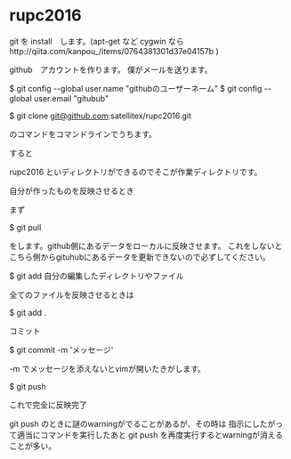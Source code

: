 # rupc2016

git を install　します。(apt-get など cygwin ならhttp://qiita.com/kanpou_/items/0764381301d37e04157b )


github　アカウントを作ります。
僕がメールを送ります。

$ git config --global user.name "githubのユーザーネーム"
$ git config --global user.email "gitubub"


$ git clone git@github.com:satellitex/rupc2016.git

のコマンドをコマンドラインでうちます。

すると

rupc2016 といディレクトリができるのでそこが作業ディレクトリです。

自分が作ったものを反映させるとき

まず

$ git pull

をします。github側にあるデータをローカルに反映させます。
これをしないとこちら側からgituhubにあるデータを更新できないので必ずしてください。

$ git add 自分の編集したディレクトリやファイル

全てのファイルを反映させるときは

$ git add .


コミット

$ git commit -m 'メッセージ'

-m でメッセージを添えないとvimが開いたきがします。

$ git push

これで完全に反映完了

git push のときに謎のwarningがでることがあるが、その時は 指示にしたがって適当にコマンドを実行したあと
git push を再度実行するとwarningが消えることが多い。

